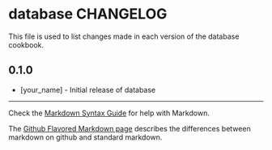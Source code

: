 database CHANGELOG
==================

This file is used to list changes made in each version of the database cookbook.

0.1.0
-----
- [your_name] - Initial release of database

- - -
Check the [Markdown Syntax Guide](http://daringfireball.net/projects/markdown/syntax) for help with Markdown.

The [Github Flavored Markdown page](http://github.github.com/github-flavored-markdown/) describes the differences between markdown on github and standard markdown.
